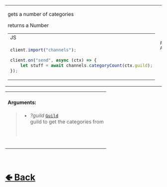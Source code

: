 <table>
<tr><td>

gets a number of categories <br>

returns a Number

<table>

<tr><td> JS </td></tr>

<tr><td>

```js
client.import("channels");

client.on("send", async (ctx) => {
    let stuff = await channels.categoryCount(ctx.guild);
});
```

</td></tr>
</table>

</td><td> 

`Function` `Async`

</td><td>

- [src / Services / ChannelService / custard / categoryCount.js](https://github.com/shysolocup/noscord.js/blob/main/src/Services/ChannelService/custard/categoryCount.js)

</td></tr>

</table>

<table>
<tr>

<td>

#### Arguments:
> - *?guild* [`Guild`](https://github.com/shysolocup/noscord.js/wiki/Guild)<br>
> guild to get the categories from<br>
> <br>

<br>

</td>

</table>

<br> <h1> [🢀 Back](https://github.com/shysolocup/noscord.js/wiki/ChannelService-Elements) </h1>